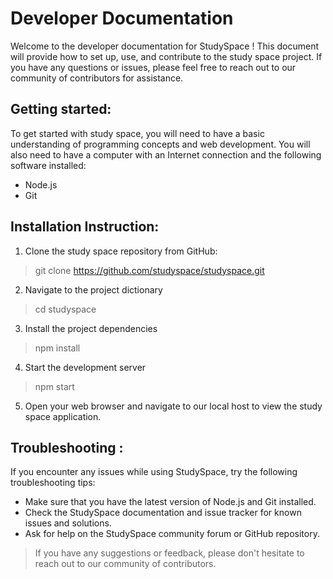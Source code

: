 # Developer Documentation
Welcome to the developer documentation for StudySpace ! This document will provide how to set up, use, and contribute to the study space project. If you have any questions or issues, please feel free to reach out to our community of contributors for assistance. 

## Getting started: 
To get started with study space, you will need to have a basic understanding of programming concepts and web development. You will also need to have a computer with an Internet connection and the following software installed: 
- Node.js 
- Git 

## Installation Instruction:
1. Clone the study space repository from GitHub: 
> git clone <https://github.com/studyspace/studyspace.git> 
2. Navigate to the project dictionary 
> cd studyspace 
3.  Install the project dependencies 
> npm install 
4. Start the development server 
> npm start 
5. Open your web browser and navigate to our local host to view the study space application.

## Troubleshooting :
If you encounter any issues while using StudySpace, try the following troubleshooting tips: 
- Make sure that you have the latest version of Node.js and Git installed. 
- Check the StudySpace documentation and issue tracker for known issues and solutions. 
- Ask for help on the StudySpace community forum or GitHub repository. 

>If you have any suggestions or feedback, please don't hesitate to reach out to our community of contributors. 
